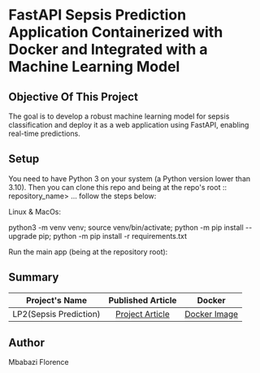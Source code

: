 # FastAPI Sepsis Prediction Application Containerized with Docker and Integrated with a Machine Learning Model

## Objective Of This Project

The goal is to develop a robust machine learning model for sepsis classification and deploy it as a web application using FastAPI, enabling real-time predictions.

## Setup

You need to have Python 3 on your system (a Python version lower than 3.10). Then you can clone this repo and being at the repo's root :: repository_name> ... follow the steps below:

Linux & MacOs:

  python3 -m venv venv; source venv/bin/activate; python -m pip install --upgrade pip; python -m pip install -r requirements.txt

Run the main app (being at the repository root):


## Summary

 | Project's Name | Published Article  | Docker |
|:--------------:|:--------------:|:--------------:|
| LP2(Sepsis Prediction)  |[Project Article](https://www.linkedin.com/pulse/sepsis-classification-machine-learning-project-florence-mbabazi-fn5if) |    [Docker Image](https://hub.docker.com/r/mbabaziflorence1234/sepsis-fastapi)|

## Author

Mbabazi Florence